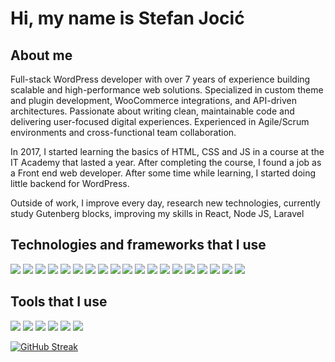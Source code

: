 # Hi, my name is Stefan Jocić


## About me

<p>Full-stack WordPress developer with over 7 years of experience building scalable and high-performance web solutions. Specialized in custom theme and plugin development, WooCommerce integrations, and API-driven architectures. Passionate about writing clean, maintainable code and delivering user-focused digital experiences. Experienced in Agile/Scrum environments and cross-functional team collaboration.</p>

<p>In 2017, I started learning the basics of HTML, CSS and JS in a course at the IT Academy that lasted a year. After completing the course, I found a job as a Front end web developer. After some time while learning, I started doing little backend for WordPress.</p>
<p>Outside of work, I improve every day, research new technologies, currently study Gutenberg blocks, improving my skills in React, Node JS, Laravel</p>

## Technologies and frameworks that I use

<p>
  <img src="https://img.shields.io/badge/HTML5-E34F26?style=for-the-badge&logo=html5&logoColor=white" />
  <img src="https://img.shields.io/badge/CSS3-1572B6?style=for-the-badge&logo=css3&logoColor=white" />
  <img src="https://img.shields.io/badge/Sass-CC6699?style=for-the-badge&logo=sass&logoColor=white" />
  <img src="https://img.shields.io/badge/JavaScript-141414?style=for-the-badge&logo=javascript&logoColor=F7DF1E" />
  <img src="https://img.shields.io/badge/react-333?style=for-the-badge&logo=react&logoColor=61DAFB" />
  <img src="https://img.shields.io/badge/Babel-141414?style=for-the-badge&logo=babel&logoColor=F9DC3E" />
  <img src="https://img.shields.io/badge/Bootstrap_5-7952B3?style=for-the-badge&logo=bootstrap&logoColor=white" />
  <img src="https://img.shields.io/badge/Node.js-339933?style=for-the-badge&logo=nodedotjs&logoColor=white" />
  <img src="https://img.shields.io/badge/Webpack-2b3a42?style=for-the-badge&logo=webpack&logoColor=8DD6F9" />
  <img src="https://img.shields.io/badge/NPM-CB3837?style=for-the-badge&logo=npm&logoColor=whites" />
  <img src="https://img.shields.io/badge/PHP-777BB4?style=for-the-badge&logo=php&logoColor=white" />
  <img src="https://img.shields.io/badge/JSON-000000?style=for-the-badge&logo=json&logoColor=white" />
  <img src="https://img.shields.io/badge/Composer-885630?style=for-the-badge&logo=composer&logoColor=white" />
  <img src="https://img.shields.io/badge/WordPress-21759B?style=for-the-badge&logo=wordpress&logoColor=white" />
  <img src="https://img.shields.io/badge/WooCommerce-96588A?style=for-the-badge&logo=woocommerce&logoColor=white" />
  <img src="https://img.shields.io/badge/mysql-4479A1?style=for-the-badge&logo=mysql&logoColor=fff" />
  <img src="https://img.shields.io/badge/postgresql-4169E1?style=for-the-badge&logo=postgresql&logoColor=fff" />
  <img src="https://img.shields.io/badge/jQuery-0769AD?style=for-the-badge&logo=jquery&logoColor=white" />
  <img src="https://img.shields.io/badge/Yarn-ffffff?style=for-the-badge&logo=yarn&logoColor=2C8EBB" />
</p>

## Tools that I use

<p>
  <img src="https://img.shields.io/badge/PhpStorm-000000?style=for-the-badge&logo=phpstorm&logoColor=white" />
  <img src="https://img.shields.io/badge/Visual_Studio_Code-007ACC?style=for-the-badge&logo=visualstudiocode&logoColor=white" />
  <img src="https://img.shields.io/badge/Visual_Studio-5C2D91?style=for-the-badge&logo=visualstudio&logoColor=white" />
  <img src="https://img.shields.io/badge/Adobe_Illustrator-FF9A00?style=for-the-badge&logo=adobeillustrator&logoColor=white" />
  <img src="https://img.shields.io/badge/Adobe_Photoshop-31A8FF?style=for-the-badge&logo=adobephotoshop&logoColor=white" />
  <img src="https://img.shields.io/badge/Photopea-18A497?style=for-the-badge&logo=photopea&logoColor=white" />
</p>

[![GitHub Streak](https://github-readme-streak-stats.herokuapp.com/?user=viljuska&theme=iceberg&locale=sr)](https://git.io/streak-stats)

